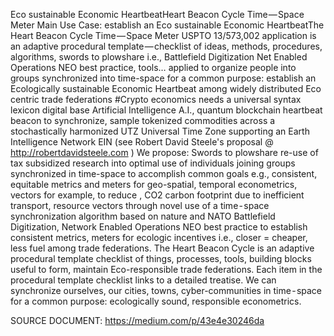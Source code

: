 Eco sustainable Economic HeartbeatHeart Beacon Cycle Time — Space Meter Main Use Case: establish an Eco sustainable Economic HeartbeatThe Heart Beacon Cycle Time — Space Meter USPTO 13/573,002 application is an adaptive procedural template — checklist of ideas, methods, procedures, algorithms, swords to plowshare i.e., Battlefield Digitization Net Enabled Operations NEO best practice, tools… applied to organize people into groups synchronized into time-space for a common purpose: establish an Ecologically sustainable Economic Heartbeat among widely distributed Eco centric trade federations
#Crypto economics needs a universal syntax lexicon digital base Artificial Intelligence A.I., quantum blockchain heartbeat beacon to synchronize, sample tokenized commodities across a stochastically harmonized UTZ Universal Time Zone supporting an Earth Intelligence Network EIN (see Robert David Steele's proposal @ http://robertdavidsteele.com )
We propose: Swords to plowshare re-use of tax subsidized research into optimal use of individuals joining groups synchronized in time-space to accomplish common goals e.g., consistent, equitable metrics and meters for geo-spatial, temporal econometrics, vectors for example, to reduce , CO2 carbon footprint due to inefficient transport, resource vectors through novel use of a time - space synchronization algorithm based on nature and NATO Battlefield Digitization, Network Enabled Operations NEO best practice to establish consistent metrics, meters for ecologic incentives i.e., closer = cheaper, less fuel among trade federations.
The Heart Beacon Cycle is an adaptive procedural template checklist of things, processes, tools, building blocks useful to form, maintain Eco-responsible trade federations. Each item in the procedural template checklist links to a detailed treatise. We can synchronize ourselves, our cities, towns, cyber-communities in time - space for a common purpose: ecologically sound, responsible econometrics.

SOURCE DOCUMENT: https://medium.com/p/43e4e30246da
